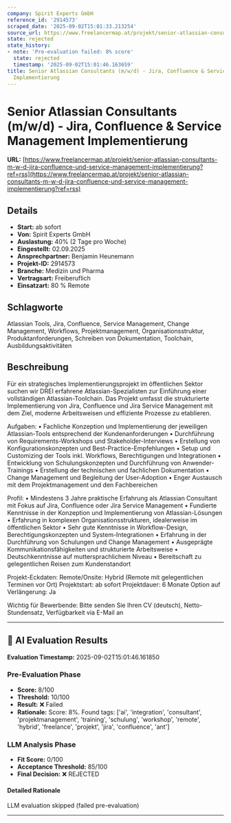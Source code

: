 ```yaml
---
company: Spirit Experts GmbH
reference_id: '2914573'
scraped_date: '2025-09-02T15:01:33.213254'
source_url: https://www.freelancermap.at/projekt/senior-atlassian-consultants-m-w-d-jira-confluence-und-service-management-implementierung?ref=rss
state: rejected
state_history:
- note: 'Pre-evaluation failed: 8% score'
  state: rejected
  timestamp: '2025-09-02T15:01:46.163659'
title: Senior Atlassian Consultants (m/w/d) - Jira, Confluence & Service Management
  Implementierung
---
```



# Senior Atlassian Consultants (m/w/d) - Jira, Confluence & Service Management Implementierung
**URL:** [https://www.freelancermap.at/projekt/senior-atlassian-consultants-m-w-d-jira-confluence-und-service-management-implementierung?ref=rss](https://www.freelancermap.at/projekt/senior-atlassian-consultants-m-w-d-jira-confluence-und-service-management-implementierung?ref=rss)
## Details
- **Start:** ab sofort
- **Von:** Spirit Experts GmbH
- **Auslastung:** 40% (2 Tage pro Woche)
- **Eingestellt:** 02.09.2025
- **Ansprechpartner:** Benjamin Heunemann
- **Projekt-ID:** 2914573
- **Branche:** Medizin und Pharma
- **Vertragsart:** Freiberuflich
- **Einsatzart:** 80
                                                % Remote

## Schlagworte
Atlassian Tools, Jira, Confluence, Service Management, Change Management, Workflows, Projektmanagement, Organisationsstruktur, Produktanforderungen, Schreiben von Dokumentation, Toolchain, Ausbildungsaktivitäten

## Beschreibung
Für ein strategisches Implementierungsprojekt im öffentlichen Sektor suchen wir DREI erfahrene Atlassian-Spezialisten zur Einführung einer vollständigen Atlassian-Toolchain. Das Projekt umfasst die strukturierte Implementierung von Jira, Confluence und Jira Service Management mit dem Ziel, moderne Arbeitsweisen und effiziente Prozesse zu etablieren.

Aufgaben:
• Fachliche Konzeption und Implementierung der jeweiligen Atlassian-Tools entsprechend der Kundenanforderungen
• Durchführung von Requirements-Workshops und Stakeholder-Interviews
• Erstellung von Konfigurationskonzepten und Best-Practice-Empfehlungen
• Setup und Customizing der Tools inkl. Workflows, Berechtigungen und Integrationen
• Entwicklung von Schulungskonzepten und Durchführung von Anwender-Trainings
• Erstellung der technischen und fachlichen Dokumentation
• Change Management und Begleitung der User-Adoption
• Enger Austausch mit dem Projektmanagement und den Fachbereichen

Profil:
• Mindestens 3 Jahre praktische Erfahrung als Atlassian Consultant mit Fokus auf Jira, Confluence oder Jira Service Management
• Fundierte Kenntnisse in der Konzeption und Implementierung von Atlassian-Lösungen
• Erfahrung in komplexen Organisationsstrukturen, idealerweise im öffentlichen Sektor
• Sehr gute Kenntnisse in Workflow-Design, Berechtigungskonzepten und System-Integrationen
• Erfahrung in der Durchführung von Schulungen und Change Management
• Ausgeprägte Kommunikationsfähigkeiten und strukturierte Arbeitsweise
• Deutschkenntnisse auf muttersprachlichem Niveau
• Bereitschaft zu gelegentlichen Reisen zum Kundenstandort

Projekt-Eckdaten:
Remote/Onsite: Hybrid (Remote mit gelegentlichen Terminen vor Ort)
Projektstart: ab sofort
Projektdauer: 6 Monate
Option auf Verlängerung: Ja

Wichtig für Bewerbende:
Bitte senden Sie Ihren CV (deutsch), Netto-Stundensatz, Verfügbarkeit via E-Mail an

---

## 🤖 AI Evaluation Results

**Evaluation Timestamp:** 2025-09-02T15:01:46.161850

### Pre-Evaluation Phase
- **Score:** 8/100
- **Threshold:** 10/100
- **Result:** ❌ Failed
- **Rationale:** Score: 8%. Found tags: ['ai', 'integration', 'consultant', 'projektmanagement', 'training', 'schulung', 'workshop', 'remote', 'hybrid', 'freelance', 'projekt', 'jira', 'confluence', 'ant']

### LLM Analysis Phase
- **Fit Score:** 0/100
- **Acceptance Threshold:** 85/100
- **Final Decision:** ❌ REJECTED

#### Detailed Rationale
LLM evaluation skipped (failed pre-evaluation)

---
